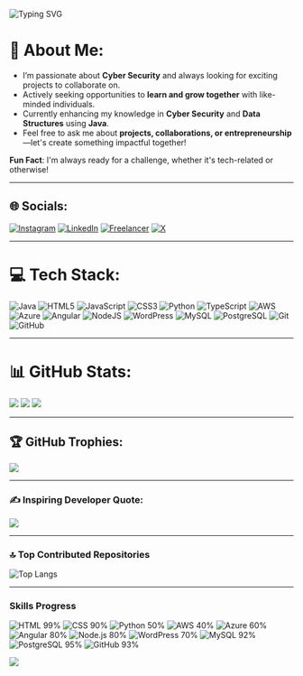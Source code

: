 ![Typing SVG](https://readme-typing-svg.demolab.com?font=Fira+Code&duration=3000&pause=1000&color=F7F7F7&background=000000&width=435&lines=Welcome+to+my+GitHub+Profile!;Cyber+Security+%7C+Java+Developer;Let's+Collaborate+on+Projects!;Feel+free+to+reach+out!;Email:+tejasbarguje9@gmail.com)



# 💫 **About Me:**
- I’m passionate about **Cyber Security** and always looking for exciting projects to collaborate on.
- Actively seeking opportunities to **learn and grow together** with like-minded individuals.
- Currently enhancing my knowledge in **Cyber Security** and **Data Structures** using **Java**.
- Feel free to ask me about **projects, collaborations, or entrepreneurship**—let's create something impactful together!

**Fun Fact**: I'm always ready for a challenge, whether it's tech-related or otherwise!



---


## 🌐 Socials:


[![Instagram](https://img.shields.io/badge/Instagram-%23E4405F.svg?logo=Instagram&logoColor=white)](https://instagram.com/Tejas_Barguje_Patil) 
[![LinkedIn](https://img.shields.io/badge/LinkedIn-%230077B5.svg?logo=linkedin&logoColor=white)](https://www.linkedin.com/in/tejas-cybersecurityanalyst-javadeveloper/)
[![Freelancer](https://img.shields.io/badge/Freelancer-007fed.svg?logo=freelancer&logoColor=white)](https://www.freelancer.com/u/TejasBagujePatil?sb=t)
[![X](https://img.shields.io/badge/X-1DA1F2?logo=twitter&logoColor=white)](https://x.com/tejas_barguje)

---

# 💻 **Tech Stack:**
![Java](https://img.shields.io/badge/java-%23ED8B00.svg?style=for-the-badge&logo=openjdk&logoColor=white) 
![HTML5](https://img.shields.io/badge/html5-%23E34F26.svg?style=for-the-badge&logo=html5&logoColor=white) 
![JavaScript](https://img.shields.io/badge/javascript-%23323330.svg?style=for-the-badge&logo=javascript&logoColor=%23F7DF1E) 
![CSS3](https://img.shields.io/badge/css3-%231572B6.svg?style=for-the-badge&logo=css3&logoColor=white) 
![Python](https://img.shields.io/badge/python-3670A0?style=for-the-badge&logo=python&logoColor=ffdd54) 
![TypeScript](https://img.shields.io/badge/typescript-%23007ACC.svg?style=for-the-badge&logo=typescript&logoColor=white) 
![AWS](https://img.shields.io/badge/AWS-%23FF9900.svg?style=for-the-badge&logo=amazon-aws&logoColor=white) 
![Azure](https://img.shields.io/badge/azure-%230072C6.svg?style=for-the-badge&logo=microsoftazure&logoColor=white) 
![Angular](https://img.shields.io/badge/angular-%23DD0031.svg?style=for-the-badge&logo=angular&logoColor=white) 
![NodeJS](https://img.shields.io/badge/node.js-6DA55F?style=for-the-badge&logo=node.js&logoColor=white) 
![WordPress](https://img.shields.io/badge/WordPress-%23117AC9.svg?style=for-the-badge&logo=WordPress&logoColor=white) 
![MySQL](https://img.shields.io/badge/mysql-4479A1.svg?style=for-the-badge&logo=mysql&logoColor=white) 
![PostgreSQL](https://img.shields.io/badge/postgres-%23316192.svg?style=for-the-badge&logo=postgresql&logoColor=white) 
![Git](https://img.shields.io/badge/git-%23F05033.svg?style=for-the-badge&logo=git&logoColor=white) 
![GitHub](https://img.shields.io/badge/github-%23121011.svg?style=for-the-badge&logo=github&logoColor=white)

---



# 📊 **GitHub Stats:**
![](https://github-readme-stats.vercel.app/api?username=tejasbargujepatil&theme=dark&hide_border=false&include_all_commits=false&count_private=false)
![](https://github-readme-streak-stats.herokuapp.com/?user=tejasbargujepatil&theme=dark&hide_border=false)
![](https://github-readme-stats.vercel.app/api/top-langs/?username=tejasbargujepatil&theme=dark&hide_border=false&include_all_commits=false&count_private=false&layout=compact)

---

## 🏆 **GitHub Trophies:**
![](https://github-profile-trophy.vercel.app/?username=tejasbargujepatil&theme=nightowl&no-frame=false&no-bg=false&margin-w=4)

---

### ✍️ **Inspiring Developer Quote:**
![](https://quotes-github-readme.vercel.app/api?type=horizontal&theme=radical)

---

### 🔝 **Top Contributed Repositories**
![Top Langs](https://github-readme-stats.vercel.app/api/top-langs/?username=tejasbargujepatil&layout=compact&theme=dark)


---


### Skills Progress

![HTML 99%](https://img.shields.io/badge/HTML-99%25-brightgreen?style=for-the-badge)
![CSS 90%](https://img.shields.io/badge/CSS-90%25-brightgreen?style=for-the-badge)
![Python 50%](https://img.shields.io/badge/Python-50%25-yellow?style=for-the-badge)
![AWS 40%](https://img.shields.io/badge/AWS-40%25-red?style=for-the-badge)
![Azure 60%](https://img.shields.io/badge/Azure-60%25-orange?style=for-the-badge)
![Angular 80%](https://img.shields.io/badge/Angular-80%25-yellow?style=for-the-badge)
![Node.js 80%](https://img.shields.io/badge/Node.js-80%25-yellow?style=for-the-badge)
![WordPress 70%](https://img.shields.io/badge/WordPress-70%25-yellow?style=for-the-badge)
![MySQL 92%](https://img.shields.io/badge/MySQL-92%25-brightgreen?style=for-the-badge)
![PostgreSQL 95%](https://img.shields.io/badge/PostgreSQL-95%25-brightgreen?style=for-the-badge)
![GitHub 93%](https://img.shields.io/badge/GitHub-93%25-brightgreen?style=for-the-badge)

[![](https://visitcount.itsvg.in/api?id=tejasbargujepatil&icon=0&color=0)](https://visitcount.itsvg.in)
